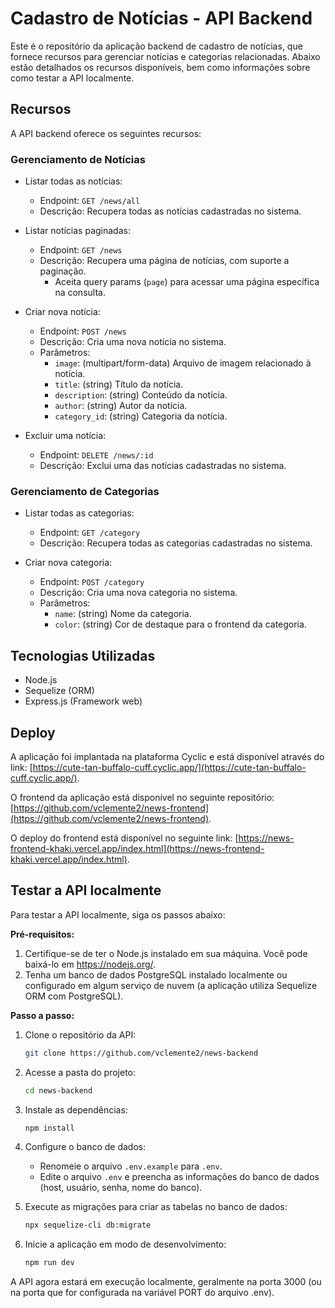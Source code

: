 # Cadastro de Notícias - API Backend

Este é o repositório da aplicação backend de cadastro de notícias, que fornece recursos para gerenciar notícias e categorias relacionadas. Abaixo estão detalhados os recursos disponíveis, bem como informações sobre como testar a API localmente.

## Recursos

A API backend oferece os seguintes recursos:

### Gerenciamento de Notícias

- Listar todas as notícias:

  - Endpoint: `GET /news/all`
  - Descrição: Recupera todas as notícias cadastradas no sistema.

- Listar notícias paginadas:

  - Endpoint: `GET /news`
  - Descrição: Recupera uma página de notícias, com suporte a paginação.
    - Aceita query params (`page`) para acessar uma página específica na consulta.

- Criar nova notícia:

  - Endpoint: `POST /news`
  - Descrição: Cria uma nova notícia no sistema.
  - Parâmetros:
    - `image`: (multipart/form-data) Arquivo de imagem relacionado à notícia.
    - `title`: (string) Título da notícia.
    - `description`: (string) Conteúdo da notícia.
    - `author`: (string) Autor da notícia.
    - `category_id`: (string) Categoria da notícia.

- Excluir uma notícia:
  - Endpoint: `DELETE /news/:id`
  - Descrição: Exclui uma das notícias cadastradas no sistema.

### Gerenciamento de Categorias

- Listar todas as categorias:

  - Endpoint: `GET /category`
  - Descrição: Recupera todas as categorias cadastradas no sistema.

- Criar nova categoria:
  - Endpoint: `POST /category`
  - Descrição: Cria uma nova categoria no sistema.
  - Parâmetros:
    - `name`: (string) Nome da categoria.
    - `color`: (string) Cor de destaque para o frontend da categoria.

## Tecnologias Utilizadas

- Node.js
- Sequelize (ORM)
- Express.js (Framework web)

## Deploy

A aplicação foi implantada na plataforma Cyclic e está disponível através do link: [https://cute-tan-buffalo-cuff.cyclic.app/](https://cute-tan-buffalo-cuff.cyclic.app/).

O frontend da aplicação está disponível no seguinte repositório: [https://github.com/vclemente2/news-frontend](https://github.com/vclemente2/news-frontend).

O deploy do frontend está disponível no seguinte link: [https://news-frontend-khaki.vercel.app/index.html](https://news-frontend-khaki.vercel.app/index.html).

## Testar a API localmente

Para testar a API localmente, siga os passos abaixo:

**Pré-requisitos:**

1. Certifique-se de ter o Node.js instalado em sua máquina. Você pode baixá-lo em https://nodejs.org/.
2. Tenha um banco de dados PostgreSQL instalado localmente ou configurado em algum serviço de nuvem (a aplicação utiliza Sequelize ORM com PostgreSQL).

**Passo a passo:**

1. Clone o repositório da API:

   ```bash
   git clone https://github.com/vclemente2/news-backend
   ```

2. Acesse a pasta do projeto:

   ```bash
   cd news-backend
   ```

3. Instale as dependências:

   ```bash
   npm install
   ```

4. Configure o banco de dados:

   - Renomeie o arquivo `.env.example` para `.env`.
   - Edite o arquivo `.env` e preencha as informações do banco de dados (host, usuário, senha, nome do banco).

5. Execute as migrações para criar as tabelas no banco de dados:

   ```bash
   npx sequelize-cli db:migrate
   ```

6. Inicie a aplicação em modo de desenvolvimento:
   ```bash
   npm run dev
   ```

A API agora estará em execução localmente, geralmente na porta 3000 (ou na porta que for configurada na variável PORT do arquivo .env).
